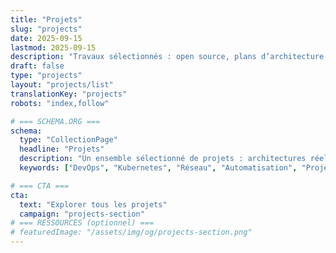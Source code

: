 ```yaml
---
title: "Projets"
slug: "projects"
date: 2025-09-15
lastmod: 2025-09-15
description: "Travaux sélectionnés : open source, plans d’architecture et projets éducatifs."
draft: false
type: "projects"
layout: "projects/list"
translationKey: "projects"
robots: "index,follow"

# === SCHEMA.ORG ===
schema:
  type: "CollectionPage"
  headline: "Projets"
  description: "Un ensemble sélectionné de projets : architectures réelles, outils open source et plans réutilisables."
  keywords: ["DevOps", "Kubernetes", "Réseau", "Automatisation", "Projets"]

# === CTA ===
cta:
  text: "Explorer tous les projets"
  campaign: "projects-section"
# === RESSOURCES (optionnel) ===
# featuredImage: "/assets/img/og/projects-section.png"
---
```

